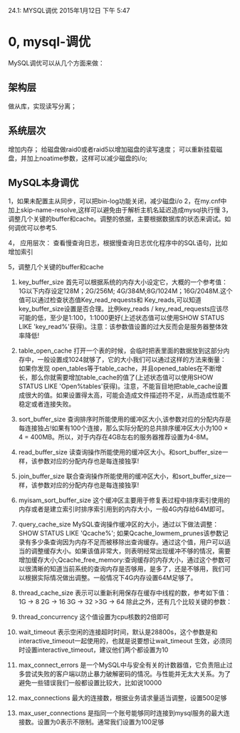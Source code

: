 24.1: MYSQL调优
2015年1月12日
下午 5:47
 
0, mysql-调优
=====================================
MySQL调优可以从几个方面来做：
## 架构层
做从库，实现读写分离；
 
## 系统层次
增加内存；
给磁盘做raid0或者raid5以增加磁盘的读写速度；
可以重新挂载磁盘，并加上noatime参数，这样可以减少磁盘的i/o;
 
## MySQL本身调优
1，如果未配置主从同步，可以把bin-log功能关闭，减少磁盘i/o
2，在my.cnf中加上skip-name-resolve,这样可以避免由于解析主机名延迟造成mysql执行慢
3，调整几个关键的buffer和cache。调整的依据，主要根据数据库的状态来调试。如何调优可以参考5.
 
4， 应用层次：
查看慢查询日志，根据慢查询日志优化程序中的SQL语句，比如增加索引
 
5，调整几个关键的buffer和cache
 
1) key_buffer_size  首先可以根据系统的内存大小设定它，大概的一个参考值：1G以下内存设定128M；2G/256M; 4G/384M;8G/1024M；16G/2048M.这个值可以通过检查状态值Key_read_requests和 Key_reads,可以知道key_buffer_size设置是否合理。比例key_reads / key_read_requests应该尽可能的低，至少是1:100，1:1000更好(上述状态值可以使用SHOW STATUS LIKE 'key_read%'获得)。注意：该参数值设置的过大反而会是服务器整体效率降低!
 
 
2) table_open_cache 打开一个表的时候，会临时把表里面的数据放到这部分内存中，一般设置成1024就够了，它的大小我们可以通过这样的方法来衡量： 如果你发现 open_tables等于table_cache，并且opened_tables在不断增长，那么你就需要增加table_cache的值了(上述状态值可以使用SHOW STATUS LIKE 'Open%tables'获得)。注意，不能盲目地把table_cache设置成很大的值。如果设置得太高，可能会造成文件描述符不足，从而造成性能不稳定或者连接失败。
 
 
3) sort_buffer_size 查询排序时所能使用的缓冲区大小,该参数对应的分配内存是每连接独占!如果有100个连接，那么实际分配的总共排序缓冲区大小为100 × 4 = 400MB。所以，对于内存在4GB左右的服务器推荐设置为4-8M。
 
 
4) read_buffer_size 读查询操作所能使用的缓冲区大小。和sort_buffer_size一样，该参数对应的分配内存也是每连接独享!
 
 
5) join_buffer_size 联合查询操作所能使用的缓冲区大小，和sort_buffer_size一样，该参数对应的分配内存也是每连接独享!
 
 
6) myisam_sort_buffer_size 这个缓冲区主要用于修复表过程中排序索引使用的内存或者是建立索引时排序索引用到的内存大小，一般4G内存给64M即可。
 
 
7) query_cache_size MySQL查询操作缓冲区的大小，通过以下做法调整：SHOW STATUS LIKE 'Qcache%'; 如果Qcache_lowmem_prunes该参数记录有多少条查询因为内存不足而被移除出查询缓存。通过这个值，用户可以适当的调整缓存大小。如果该值非常大，则表明经常出现缓冲不够的情况，需要增加缓存大小;Qcache_free_memory:查询缓存的内存大小，通过这个参数可以很清晰的知道当前系统的查询内存是否够用，是多了，还是不够用，我们可以根据实际情况做出调整。一般情况下4G内存设置64M足够了。
 
 
8) thread_cache_size 表示可以重新利用保存在缓存中线程的数，参考如下值：1G  -> 8 2G  -> 16 3G  -> 32  >3G  -> 64
除此之外，还有几个比较关键的参数：
 
 
9) thread_concurrency 这个值设置为cpu核数的2倍即可
 
 
10) wait_timeout 表示空闲的连接超时时间，默认是28800s，这个参数是和interactive_timeout一起使用的，也就是说要想让wait_timeout 生效，必须同时设置interactive_timeout，建议他们两个都设置为10
 
 
11) max_connect_errors 是一个MySQL中与安全有关的计数器值，它负责阻止过多尝试失败的客户端以防止暴力破解密码的情况。与性能并无太大关系。为了避免一些错误我们一般都设置比较大，比如说10000 
 
 
12) max_connections 最大的连接数，根据业务请求量适当调整，设置500足够
 
 
13) max_user_connections 是指同一个账号能够同时连接到mysql服务的最大连接数。设置为0表示不限制。通常我们设置为100足够 
